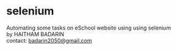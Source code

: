 # selenium
Automating some tasks on eSchool website using using selenium   
by HAITHAM BADARIN  
contact: badarin2050@gmail.com
